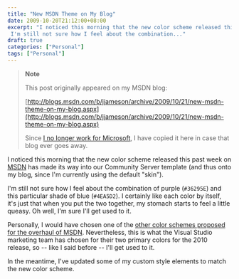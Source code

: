 ```yaml
---
title: "New MSDN Theme on My Blog"
date: 2009-10-20T21:12:00+08:00
excerpt: "I noticed this morning that the new color scheme released this past week on MSDN has made its way into our Community Server template (and thus onto my blog, since I'm currently using the default \"skin\"). 
 I'm still not sure how I feel about the combination..."
draft: true
categories: ["Personal"]
tags: ["Personal"]
---
```


> **Note**
>
> This post originally appeared on my MSDN blog:
>
> [http://blogs.msdn.com/b/jjameson/archive/2009/10/21/new-msdn-theme-on-my-blog.aspx](http://blogs.msdn.com/b/jjameson/archive/2009/10/21/new-msdn-theme-on-my-blog.aspx)
>
> Since [I no longer work for Microsoft](/blog/jjameson/2011/09/02/last-day-with-microsoft), I have copied it here in case that blog ever goes away.

I noticed this morning that the new color scheme released this past week on [MSDN](http://msdn.microsoft.com/) has made its way into our Community Server template (and thus onto my blog, since I'm currently using the default "skin").

I'm still not sure how I feel about the combination of purple (`#36295E`) and this particular shade of blue (`#4EA5D2`). I certainly like each color by itself, it's just that when you put the two together, my stomach starts to feel a little queasy. Oh well, I'm sure I'll get used to it.

Personally, I would have chosen one of the [other color schemes proposed for the overhaul of MSDN](http://www.hanselman.com/blog/MSDNUpdatesAndRFCForYou.aspx). Nevertheless, this is what the Visual Studio marketing team has chosen for their two primary colors for the 2010 release, so -- like I said before -- I'll get used to it.

In the meantime, I've updated some of my custom style elements to match the new color scheme.

